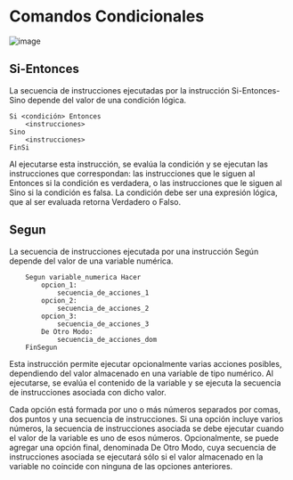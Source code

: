 # Comandos Condicionales
![image](https://user-images.githubusercontent.com/8560750/161448971-c88bdaf0-000d-4654-8fb9-398c1d0bd6c9.png)

## Si-Entonces
La secuencia de instrucciones ejecutadas por la instrucción Si-Entonces-Sino depende del valor de una condición lógica.
```
Si <condición> Entonces
    <instrucciones>
Sino
    <instrucciones>
FinSi 
```

Al ejecutarse esta instrucción, se evalúa la condición y se ejecutan las instrucciones que correspondan: las instrucciones que le siguen al Entonces si la condición es verdadera, o las instrucciones que le siguen al Sino si la condición es falsa. La condición debe ser una expresión lógica, que al ser evaluada retorna Verdadero o Falso. 

## Segun

La secuencia de instrucciones ejecutada por una instrucción Según depende del valor de una variable numérica. 

```
	Segun variable_numerica Hacer
		opcion_1:
			secuencia_de_acciones_1
		opcion_2:
			secuencia_de_acciones_2
		opcion_3:
			secuencia_de_acciones_3
		De Otro Modo:
			secuencia_de_acciones_dom
	FinSegun
```
Esta instrucción permite ejecutar opcionalmente varias acciones posibles, dependiendo del valor almacenado en una variable de tipo numérico. Al ejecutarse, se evalúa el contenido de la variable y se ejecuta la secuencia de instrucciones asociada con dicho valor.

Cada opción está formada por uno o más números separados por comas, dos puntos y una secuencia de instrucciones. Si una opción incluye varios números, la secuencia de instrucciones asociada se debe ejecutar cuando el valor de la variable es uno de esos números. Opcionalmente, se puede agregar una opción final, denominada De Otro Modo, cuya secuencia de instrucciones asociada se ejecutará sólo si el valor almacenado en la variable no coincide con ninguna de las opciones anteriores.
